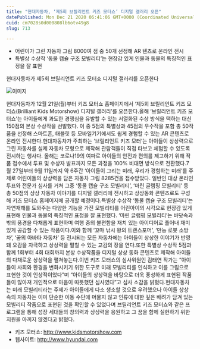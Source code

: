 ```yaml
---
title: "현대자동차, ‘제5회 브릴리언트 키즈 모터쇼’ 디지털 갤러리 오픈"
datePublished: Mon Dec 21 2020 06:41:06 GMT+0000 (Coordinated Universal Time)
cuid: cm7028s0d000808lb6otv49g8
slug: 713

---
```



- 어린이가 그린 자동차 그림 8000여 점 중 50개 선정해 AR 텐츠로 온라인 전시
- 특별상 수상작 ‘동물 캡슐 구조 모빌리티’는 현장감 있게 인물과 동물의 특징적인 표정을 잘 표현

현대자동차가 제5회 브릴리언트 키즈 모터쇼 디지털 갤러리를 오픈한다

![이미지](https://cdn.hashnode.com/res/hashnode/image/upload/v1739252853205/c4f26249-f50c-4a67-943c-1e4868d07c5e.jpeg)

현대자동차가 12월 21일(월)부터 키즈 모터쇼 홈페이지에서 ‘제5회 브릴리언트 키즈 모터쇼(Brilliant Kids Motorshow) 디지털 갤러리’를 오픈한다.올해 ‘브릴리언트 키즈 모터쇼’는 아이들에게 과도한 경쟁심을 유발할 수 있는 서열화된 수상 방식을 택하는 대신 150점의 본상 수상작을 선발했다. 이 중 5점의 특별상과 45점의 우수작을 포함 총 50작품을 선정해 스마트폰, 태블릿 등 모바일기기에서도 쉽게 경험할 수 있는 AR 콘텐츠로 온라인 전시한다.현대자동차가 주최하는 ‘브릴리언트 키즈 모터’는 아이들이 상상력으로 그린 자동차를 실제 자동차 모형으로 제작해 관람객들이 직접 타보고 체험할 수 있도록 전시하는 행사다. 올해는 코로나19의 여파로 아이들의 안전과 편의를 제고하기 위해 작품 접수에서 투표 및 수상자 발표까지 모든 과정을 100% 비대면 방식으로 전환했다.7월 27일부터 9월 11일까지 약 6주간 ‘아이들이 그리는 미래, 우리가 경험하는 미래’를 주제로 어린이들의 상상력을 담은 자동차 그림 8285건을 접수받았다. 일반인 대상 온라인 투표와 전문가 심사를 거쳐 그중 ‘동물 캡슐 구조 모빌리티’, ‘마린 글램핑 모빌리티’ 등 총 50점의 상상 자동차 이야기를 디지털 갤러리에 전시하고 상상동화 콘텐츠로도 구성해 키즈 모터쇼 홈페이지에 공개할 예정이다.특별상 수상작 ‘동물 캡슐 구조 모빌리티’는 자연재해를 도와주는 다양한 기능을 가진 모빌리티를 어린아이의 시각으로 현장감 있게 표현해 인물과 동물의 특징적인 표정을 잘 표현했다. ‘마린 글램핑 모빌리티’는 바닷속과 밖의 풍경을 다채롭게 표현하며 여행 중의 불편함을 재치 있는 아이디어로 풀어내 재미있게 공감할 수 있는 작품이다.이와 함께 ‘꼬마 낚시 왕의 트랜스포머’, ‘만능 로봇 소방차’, ‘꿈의 아바타 자동차’ 등 전시되는 모든 자동차에는 아이들이 상상한 이야기가 반영돼 오감을 자극하고 상상력을 펼칠 수 있는 교감의 장을 연다.또한 특별상 수상작 5점과 함께 1회부터 4회 대회까지 본상 수상작품을 디지털 상상 동화 콘텐츠로 제작해 아이들의 다채로운 상상력을 펼쳐놓는다.이번 키즈 모터쇼의 심사위원인 김태연 작가는 “아이들이 사회와 환경을 변화시키기 위한 도구로 미래 모빌리티를 인식하고 이를 그림으로 표현한 것이 인상적이었다”며 “아이들의 상상력을 바탕으로 더욱 풍성하게 표현된 작품들이 많아져 개인적으로 마음이 따뜻했던 심사였다”고 심사 소감을 밝혔다.현대자동차는 미래 모빌리티라는 주제가 아이들에게 다소 생소할 것으로 우려했으나 아이들 상상 속의 자동차는 이미 단순한 이동 수단에 머물지 않고 인류에 대한 깊은 배려가 담겨 있는 모빌리티 작품으로 표현된 것을 확인할 수 있었다며 브릴리언트 키즈 모터쇼와 같은 프로그램을 통해 성장 세대들의 창의력과 상상력을 응원하고 그 꿈을 함께 실현하기 위한 지원을 아끼지 않겠다고 밝혔다.

- 키즈 모터쇼: http://www.kidsmotorshow.com
- 웹사이트: http://www.hyundai.com